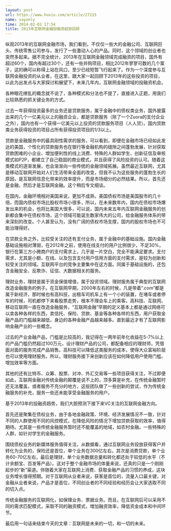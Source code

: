 ```yaml
---
layout: post
url: https://www.huxiu.com/article/27215
name: sayonly
time: 2014-02-01 17:54
title: 2013年互联网金融投融资趋势回顾
---
```

纵观2013年的互联网金融市场，我们看到，不仅仅一些大的金融公司、互联网巨头、传统零售公司参与，发行了一些激动人心的产品。同时，这个领域的创业者也突然多起来。据不完全统计，2013年在互联网金融领域完成融资的项目，国外有超过60个，国内有超过30个，还有一些并购项目，相比2012年寥寥可数的几个案子，这的确可以称得上站在风口，至少已经短暂飞行起来了。作为一个深度参与互联网金融投资的从业者，在这里，跟大家一起回顾下2013年的这些投资的项目，以此为出发点与大家探讨和展望下，未来几年内，互联网金融领域的投融资机会。

各种眼花缭乱的概念就不说了，各种模式和分法也不提了，直接进入正题，用我们比较熟悉的抓关键业务的方式。

过去一年获得投资最多的业务还是贷款服务，属于金融中的债权类业务，国外披露出来的几个一亿美元以上的融资企业，都是贷款服务（除了一个Zuora的支付企业之外），国内也有一个获得一亿美元以上投资的贷款服务项目（人人贷）。国内贷款类业务获得投资的项目占所有获得投资项目的1/3以上。

贷款是金融服务中的最具刚性需求的服务，可以看到，即便在金融市场已经如此发达的美国，个性化的贷款服务也在银行等金融机构的缝隙之间蓬勃发展，针对获取贷款困难的小企业、增加便利性的线上消费、特殊的人群如学生、创新征信及审核模式如P2P，都建立了自己稳固的商业模式，并且获得了风险投资的认可。随着这类模式的逐渐发展，也会渐渐向一些传统的金融领域拓展。虽然最近互联网，尤其是移动互联网开始对人们生活带来全面的改变，但我不认为这些服务的蓬勃生长的原因，是互联网信息化带来的效率提升，而是市场细分的必然结果。所以，首先还是金融，然后才是互联网金融。这个稍后专文细谈。

在国内，金融环境相对美国来说，更加不成熟，美国债权市场是美国股市的几十倍，而国内债权市场比股权市场小很多，所以，在未来数年内，国内在债权市场爆发出来的机会，也将比美国大很多，可以说，国内未来五年内互联网金融服务的创新都会集中在债权市场，这个领域可能诞生数家伟大的公司，给金融服务体系的带来深刻的改变。个人甚至认为，没有广阔的债权市场支撑，国内的股权市场也不可能治理得好。

在贷款业务之外，比较受关注的还有支付业务，属于金融中的基础设施。国内金融基础设施相对薄弱，在2012年之前，使用在线支付的用户比例很少，不足30%，银行在第三方小微商户的支付需求上，几乎是一片空白，完全不能满足要求。支付需求，尤其是小额、在线、以及包含支付用户信用方面的支付需求，是较为创新和较受关注的领域。互联网平台的竞争主要集中在这方面。同属于基础设施的，还包含金融安全、反欺诈、征信、大数据相关的服务。

理财业务，理财是属于资金保值增值，属于投资领域。理财服务属于典型的互联网改造金融服务的例子。在互联网早期，2000年左右的时候，凡是带着“.com”都是属于新经济，那时候也有高科技，出租车司机车上有一个小的装置，在堵车或者停车的时候，司机都停下来看股票走势，根本不理会车上的乘客。高科技、互联网、移动互联网一直在改造金融服务，“互联网金融”早期的定义基本上都是通过网络可以卖各种各样的东西，卖信托、保险、贷款、基金等各种各样的东西，用户获取金融产品的门槛越来越低，身边的各种金融产品越来越多。直到最近才有了互联网影响金融产业的一些概念。

过去的产业金融产品，门槛是比较高的，我记得在一两年前年化收益在5-7%以上的产品门槛仍然超过100万元，设计理财产品的公司，都配备相应的理财师，凭借面对面的服务完成产品销售。高科技可以降低这类服务的成本，使得大众富裕阶层也可以使用理财服务。所以，理财服务接下来创新应该在如何降低用户使用门槛、增加效率等方面。

其他的还有比特币、众筹、股票、对冲、外汇交易等一些项目获得关注，不过即便如此，互联网金融对传统金融的颠覆是说不上的，顶多算是补充，在传统金融暂时还无法覆盖，或者服务不充分的地方，这些团队做了一些创新的尝试，作为传统金融服务的补充，服务一些还未能享受金融服务的用户。

基于2013年的投融资趋势，我们大胆预测下接下来VC关注的互联网金融方向。

首先还是聚集在债权业务，由于各地金融政策、环境、经济发展情况不一致，针对不同的人群使用不同的风控模式，在降低风险的情况下增加贷款获取的效率，值得期待。尤其是一些传统金融服务暂时还不能覆盖的地域，如农村金融。一些特殊的人群，如针对学生的金融服务。

围绕债权业务的新媒体服务值得关注，从数据看，通过互联网业务投放获得客户并转化为业务的，保险还是首位，单个业务在300亿左右，其次是消费贷款，单个业务60-70亿左右，最后是理财，单个业务数据总量和转化都还处于较低的水平（不计余额宝、百发等产品）。这对于整个金融市场的体量来说，还真的只是一个刚刚起步的“新”渠道。伴随着大家在互联网上消费、获取金融产品的习惯的养成，这块业务增长值得预期。对于互联网从业者来说，获客是首位的，流量入口最关键，对金融从业者来说，产品才是首位，不同创业者的不同经验和经历会让大家选取不同的切入点。

传统金融服务的互联网化，如保理业务、票据业务。而且，在互联网后可以采用不同的需求匹配模式，采取不同的融资模式，增加融资效率，降低资金成本和中间环节。

最后用一句话来结束今天的文章：互联网是未来的一切，和一切的未来。

